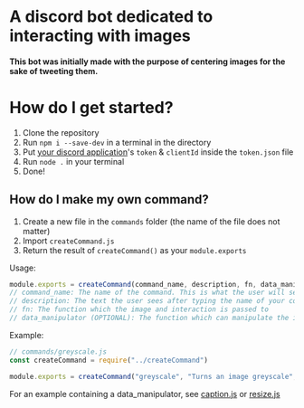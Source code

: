 # A discord bot dedicated to interacting with images

#### This bot was initially made with the purpose of centering images for the sake of tweeting them.

# How do I get started?
1. Clone the repository
2. Run `npm i --save-dev` in a terminal in the directory
3. Put [your discord application](https://discord.com/developers/applications)'s `token` & `clientId` inside the `token.json` file
4. Run `node .` in your terminal
5. Done!

## How do I make my own command?

1. Create a new file in the `commands` folder (the name of the file does not matter)
2. Import `createCommand.js`
3. Return the result of `createCommand()` as your `module.exports`

Usage:
```js
module.exports = createCommand(command_name, description, fn, data_manipulator?)
// command_name: The name of the command. This is what the user will see & type
// description: The text the user sees after typing the name of your command
// fn: The function which the image and interaction is passed to
// data_manipulator (OPTIONAL): The function which can manipulate the information the command contains, such as any extra arguments in your command
```

Example:
```js
// commands/greyscale.js
const createCommand = require("../createCommand")

module.exports = createCommand("greyscale", "Turns an image greyscale", image => image.greyscale())
```
For an example containing a data_manipulator, see [caption.js](commands/caption.js) or [resize.js](commands/resize.js)
